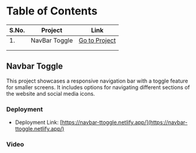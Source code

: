 # Table of Contents

| S.No. | Project       | Link              |
|-------|---------------|-------------------|
| 1.    | NavBar Toggle   | [Go to Project](#Navbar-Toggle)   |
|     |   |    |
|    |  |  |

## Navbar Toggle

This project showcases a responsive navigation bar with a toggle feature for smaller screens. It includes options for navigating different sections of the website and social media icons.
### Deployment
- Deployment Link: [https://navbar-ttoggle.netlify.app/](https://navbar-ttoggle.netlify.app/)
### Video 
